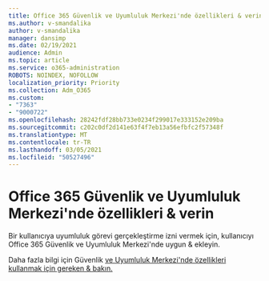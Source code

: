 ```yaml
---
title: Office 365 Güvenlik ve Uyumluluk Merkezi'nde özellikleri & verin
ms.author: v-smandalika
author: v-smandalika
manager: dansimp
ms.date: 02/19/2021
audience: Admin
ms.topic: article
ms.service: o365-administration
ROBOTS: NOINDEX, NOFOLLOW
localization_priority: Priority
ms.collection: Adm_O365
ms.custom:
- "7363"
- "9000722"
ms.openlocfilehash: 28242fdf28bb733e0234f299017e333152e209ba
ms.sourcegitcommit: c202c0df2d141e63f4f7eb13a56efbfc2f57348f
ms.translationtype: MT
ms.contentlocale: tr-TR
ms.lasthandoff: 03/05/2021
ms.locfileid: "50527496"
---
```

# <a name="grant-permissions-to-use-features-in-the-office-365-security--compliance-center"></a>Office 365 Güvenlik ve Uyumluluk Merkezi'nde özellikleri & verin

Bir kullanıcıya uyumluluk görevi gerçekleştirme izni vermek için, kullanıcıyı Office 365 Güvenlik ve Uyumluluk Merkezi'nde uygun & ekleyin.

Daha fazla bilgi için Güvenlik [ve Uyumluluk Merkezi'nde özellikleri kullanmak için gereken & bakın.](https://docs.microsoft.com/microsoft-365/security/office-365-security/permissions-in-the-security-and-compliance-center)